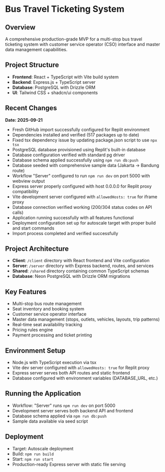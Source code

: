 # Bus Travel Ticketing System

## Overview
A comprehensive production-grade MVP for a multi-stop bus travel ticketing system with customer service operator (CSO) interface and master data management capabilities.

## Project Structure
- **Frontend**: React + TypeScript with Vite build system
- **Backend**: Express.js + TypeScript server
- **Database**: PostgreSQL with Drizzle ORM
- **UI**: Tailwind CSS + shadcn/ui components

## Recent Changes
**Date: 2025-09-21**
- Fresh GitHub import successfully configured for Replit environment
- Dependencies installed and verified (517 packages up to date)
- Fixed tsx dependency issue by updating package.json script to use `npx tsx`
- PostgreSQL database provisioned using Replit's built-in database
- Database configuration verified with standard pg driver
- Database schema applied successfully using `npm run db:push`
- Database seeded with comprehensive sample data (Jakarta → Bandung route)
- Workflow "Server" configured to run `npm run dev` on port 5000 with webview output
- Express server properly configured with host 0.0.0.0 for Replit proxy compatibility
- Vite development server configured with `allowedHosts: true` for iframe proxy
- Database connection verified working (200/304 status codes on API calls)
- Application running successfully with all features functional
- Deployment configuration set up for autoscale target with proper build and start commands
- Import process completed and verified successfully

## Project Architecture
- **Client**: `/client` directory with React frontend and Vite configuration
- **Server**: `/server` directory with Express backend, routes, and services
- **Shared**: `/shared` directory containing common TypeScript schemas
- **Database**: Neon PostgreSQL with Drizzle ORM migrations

## Key Features
- Multi-stop bus route management
- Seat inventory and booking system
- Customer service operator interface
- Master data management (stops, outlets, vehicles, layouts, trip patterns)
- Real-time seat availability tracking
- Pricing rules engine
- Payment processing and ticket printing

## Environment Setup
- Node.js with TypeScript execution via tsx
- Vite dev server configured with `allowedHosts: true` for Replit proxy
- Express server serves both API routes and static frontend
- Database configured with environment variables (DATABASE_URL, etc.)

## Running the Application
- Workflow: "Server" runs `npm run dev` on port 5000
- Development server serves both backend API and frontend
- Database schema applied via `npm run db:push`
- Sample data available via seed script

## Deployment
- Target: Autoscale deployment
- Build: `npm run build` 
- Start: `npm run start`
- Production-ready Express server with static file serving